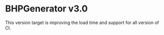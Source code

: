 # BHPGenerator v3.0
This version target is improving the load time and support for all version of CI.